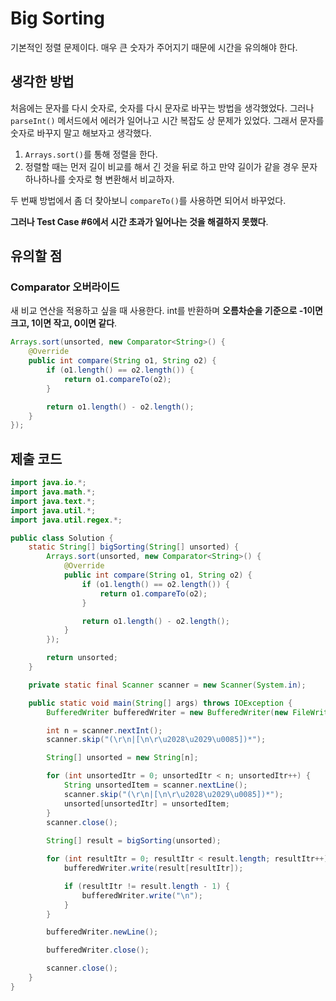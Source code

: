 # Big Sorting
기본적인 정렬 문제이다. 매우 큰 숫자가 주어지기 때문에 시간을 유의해야 한다.

## 생각한 방법
처음에는 문자를 다시 숫자로, 숫자를 다시 문자로 바꾸는 방법을 생각했었다. 그러나 `parseInt()` 메서드에서 에러가 일어나고 시간 복잡도 상 문제가 있었다. 그래서 문자를 숫자로 바꾸지 말고 해보자고 생각했다.
1. `Arrays.sort()`를 통해 정렬을 한다.
2. 정렬할 때는 먼저 길이 비교를 해서 긴 것을 뒤로 하고 만약 길이가 같을 경우 문자 하나하나를 숫자로 형 변환해서 비교하자.

두 번째 방법에서 좀 더 찾아보니 `compareTo()`를 사용하면 되어서 바꾸었다. 

**그러나 Test Case #6에서 시간 초과가 일어나는 것을 해결하지 못했다**.
## 유의할 점

### Comparator 오버라이드
새 비교 연산을 적용하고 싶을 때 사용한다. int를 반환하며 **오름차순을 기준으로 -1이면 크고, 1이면 작고, 0이면 같다**.
``` java
Arrays.sort(unsorted, new Comparator<String>() {
    @Override
    public int compare(String o1, String o2) {
        if (o1.length() == o2.length()) {
            return o1.compareTo(o2);
        }

        return o1.length() - o2.length();
    }
});
```

## 제출 코드
``` java
import java.io.*;
import java.math.*;
import java.text.*;
import java.util.*;
import java.util.regex.*;

public class Solution {
    static String[] bigSorting(String[] unsorted) {
        Arrays.sort(unsorted, new Comparator<String>() {
            @Override
            public int compare(String o1, String o2) {
                if (o1.length() == o2.length()) {
                    return o1.compareTo(o2);
                }

                return o1.length() - o2.length();
            }
        });

        return unsorted;
    }

    private static final Scanner scanner = new Scanner(System.in);

    public static void main(String[] args) throws IOException {
        BufferedWriter bufferedWriter = new BufferedWriter(new FileWriter(System.getenv("OUTPUT_PATH")));

        int n = scanner.nextInt();
        scanner.skip("(\r\n|[\n\r\u2028\u2029\u0085])*");

        String[] unsorted = new String[n];

        for (int unsortedItr = 0; unsortedItr < n; unsortedItr++) {
            String unsortedItem = scanner.nextLine();
            scanner.skip("(\r\n|[\n\r\u2028\u2029\u0085])*");
            unsorted[unsortedItr] = unsortedItem;
        }
        scanner.close();
        
        String[] result = bigSorting(unsorted);

        for (int resultItr = 0; resultItr < result.length; resultItr++) {
            bufferedWriter.write(result[resultItr]);

            if (resultItr != result.length - 1) {
                bufferedWriter.write("\n");
            }
        }

        bufferedWriter.newLine();

        bufferedWriter.close();

        scanner.close();
    }
}
```